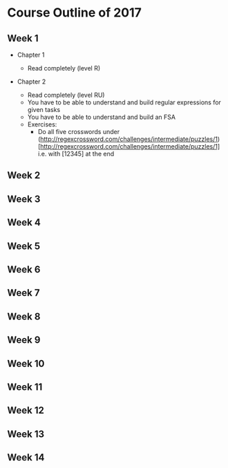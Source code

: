 # Course Outline of 2017

## Week 1

* Chapter 1
	* Read completely (level R)

* Chapter 2
	* Read completely (level RU)
	* You have to be able to understand and build regular expressions for given tasks
	* You have to be able to understand and build an FSA
	* Exercises:
		* Do all five crosswords under (http://regexcrossword.com/challenges/intermediate/puzzles/1)[http://regexcrossword.com/challenges/intermediate/puzzles/1] i.e. with [12345] at the end	


## Week 2




## Week 3





## Week 4





## Week 5





## Week 6






## Week 7






## Week 8





## Week 9





## Week 10





## Week 11





## Week 12





## Week 13





## Week 14